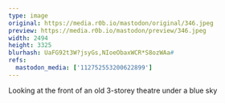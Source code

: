 ```yaml
---
type: image
original: https://media.r0b.io/mastodon/original/346.jpeg
preview: https://media.r0b.io/mastodon/preview/346.jpeg
width: 2494
height: 3325
blurhash: UaFG92t3W?jsyGs,NIoeObaxWCR*S8ozWAa#
refs:
  mastodon_media: ['112752553200622899']
---
```


Looking at the front of an old 3-storey theatre under a blue sky

